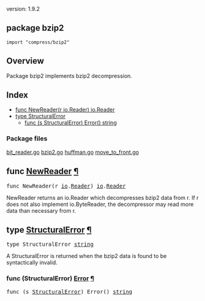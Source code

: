 version: 1.9.2
## package bzip2

  `import "compress/bzip2"`

## Overview

Package bzip2 implements bzip2 decompression.

## Index

- [func NewReader(r io.Reader) io.Reader](#NewReader)
- [type StructuralError](#StructuralError)
  - [func (s StructuralError) Error() string](#StructuralError.Error)

### Package files
 [bit_reader.go](//github.com/golang/go/blob/2ea7d3461bb41d0ae12b56ee52d43314bcdb97f9/src/compress/bzip2/bit_reader.go) [bzip2.go](//github.com/golang/go/blob/2ea7d3461bb41d0ae12b56ee52d43314bcdb97f9/src/compress/bzip2/bzip2.go) [huffman.go](//github.com/golang/go/blob/2ea7d3461bb41d0ae12b56ee52d43314bcdb97f9/src/compress/bzip2/huffman.go) [move_to_front.go](//github.com/golang/go/blob/2ea7d3461bb41d0ae12b56ee52d43314bcdb97f9/src/compress/bzip2/move_to_front.go)

<h2 id="NewReader">func <a href="//github.com/golang/go/blob/2ea7d3461bb41d0ae12b56ee52d43314bcdb97f9/src/compress/bzip2/bzip2.go#L36">NewReader</a>
    <a href="#NewReader">¶</a></h2>
<pre>func NewReader(r <a href="/io/">io</a>.<a href="/io/#Reader">Reader</a>) <a href="/io/">io</a>.<a href="/io/#Reader">Reader</a></pre>

NewReader returns an io.Reader which decompresses bzip2 data from r. If r does
not also implement io.ByteReader, the decompressor may read more data than
necessary from r.

<h2 id="StructuralError">type <a href="//github.com/golang/go/blob/2ea7d3461bb41d0ae12b56ee52d43314bcdb97f9/src/compress/bzip2/bzip2.go#L7">StructuralError</a>
    <a href="#StructuralError">¶</a></h2>
<pre>type StructuralError <a href="/builtin/#string">string</a></pre>

A StructuralError is returned when the bzip2 data is found to be syntactically
invalid.

<h3 id="StructuralError.Error">func (StructuralError) <a href="//github.com/golang/go/blob/2ea7d3461bb41d0ae12b56ee52d43314bcdb97f9/src/compress/bzip2/bzip2.go#L9">Error</a>
    <a href="#StructuralError.Error">¶</a></h3>
<pre>func (s <a href="#StructuralError">StructuralError</a>) Error() <a href="/builtin/#string">string</a></pre>



